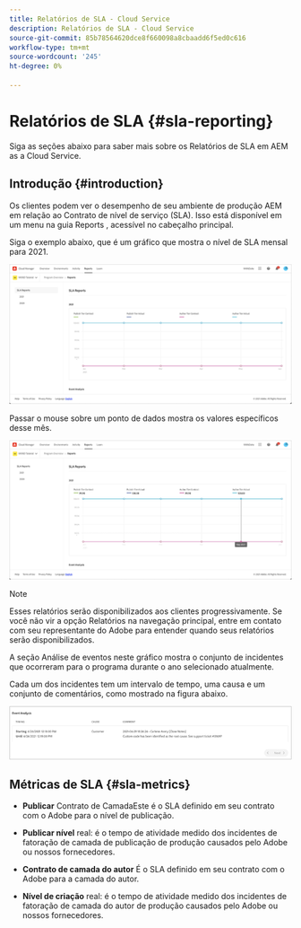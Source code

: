 ```yaml
---
title: Relatórios de SLA - Cloud Service
description: Relatórios de SLA - Cloud Service
source-git-commit: 85b78564620dce8f660098a8cbaadd6f5ed0c616
workflow-type: tm+mt
source-wordcount: '245'
ht-degree: 0%

---
```


# Relatórios de SLA {#sla-reporting}

Siga as seções abaixo para saber mais sobre os Relatórios de SLA em AEM as a Cloud Service.

## Introdução {#introduction}

Os clientes podem ver o desempenho de seu ambiente de produção AEM em relação ao Contrato de nível de serviço (SLA). Isso está disponível em um menu na guia Reports , acessível no cabeçalho principal.

Siga o exemplo abaixo, que é um gráfico que mostra o nível de SLA mensal para 2021.

![](assets/sla-reporting-1.png)


Passar o mouse sobre um ponto de dados mostra os valores específicos desse mês.

![](assets/sla-reporting-b.png)

>[!NOTE]
>Esses relatórios serão disponibilizados aos clientes progressivamente. Se você não vir a opção Relatórios na navegação principal, entre em contato com seu representante do Adobe para entender quando seus relatórios serão disponibilizados.

A seção Análise de eventos neste gráfico mostra o conjunto de incidentes que ocorreram para o programa durante o ano selecionado atualmente.

Cada um dos incidentes tem um intervalo de tempo, uma causa e um conjunto de comentários, como mostrado na figura abaixo.

![](assets/sla-reporting-c.png)


## Métricas de SLA {#sla-metrics}

* **Publicar**
Contrato de CamadaEste é o SLA definido em seu contrato com o Adobe para o nível de publicação.

* **Publicar nível**
real: é o tempo de atividade medido dos incidentes de fatoração de camada de publicação de produção causados pelo Adobe ou nossos fornecedores.

* **Contrato de camada do autor**
É o SLA definido em seu contrato com o Adobe para a camada do autor.

* **Nível de criação**
real: é o tempo de atividade medido dos incidentes de fatoração de camada do autor de produção causados pelo Adobe ou nossos fornecedores.

